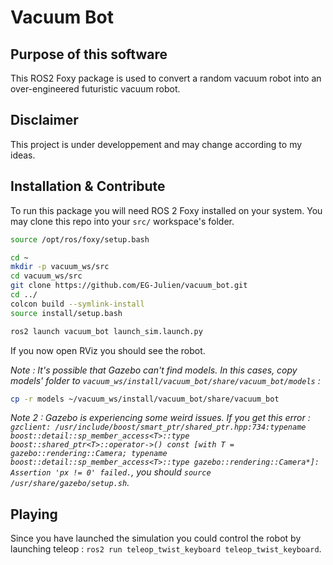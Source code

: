 # Vacuum Bot

## Purpose of this software
This ROS2 Foxy package is used to convert a random vacuum robot into an over-engineered futuristic vacuum robot.

## Disclaimer
This project is under developpement and may change according to my ideas.

## Installation & Contribute
To run this package you will need ROS 2 Foxy installed on your system. You may clone this repo into your `src/` workspace's folder.

```bash
source /opt/ros/foxy/setup.bash

cd ~
mkdir -p vacuum_ws/src
cd vacuum_ws/src
git clone https://github.com/EG-Julien/vacuum_bot.git
cd ../
colcon build --symlink-install
source install/setup.bash

ros2 launch vacuum_bot launch_sim.launch.py
```

If you now open RViz you should see the robot.

_Note : It's possible that Gazebo can't find models. In this cases, copy models' folder to `vacuum_ws/install/vacuum_bot/share/vacuum_bot/models` :_

```bash
cp -r models ~/vacuum_ws/install/vacuum_bot/share/vacuum_bot
```

_Note 2 : Gazebo is experiencing some weird issues. If you get this error : `gzclient: /usr/include/boost/smart_ptr/shared_ptr.hpp:734:typename boost::detail::sp_member_access<T>::type boost::shared_ptr<T>::operator->() const [with T = gazebo::rendering::Camera; typename boost::detail::sp_member_access<T>::type gazebo::rendering::Camera*]: Assertion 'px != 0' failed.`, you should `source /usr/share/gazebo/setup.sh`._

## Playing
Since you have launched the simulation you could control the robot by launching teleop : `ros2 run teleop_twist_keyboard teleop_twist_keyboard`.